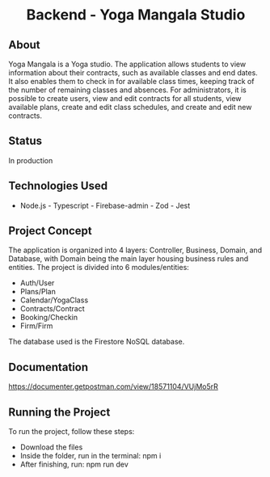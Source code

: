 <h1 align="center">
     Backend - Yoga Mangala Studio
</h1>

## About
Yoga Mangala is a Yoga studio. The application allows students to view information about their contracts, such as available classes and end dates. It also enables them to check in for available class times, keeping track of the number of remaining classes and absences. For administrators, it is possible to create users, view and edit contracts for all students, view available plans, create and edit class schedules, and create and edit new contracts.

## Status
In production

## Technologies Used
- Node.js - Typescript - Firebase-admin - Zod - Jest 

## Project Concept
The application is organized into 4 layers: Controller, Business, Domain, and Database, with Domain being the main layer housing business rules and entities. The project is divided into 6 modules/entities:
 - Auth/User
 - Plans/Plan
 - Calendar/YogaClass
 - Contracts/Contract
 - Booking/Checkin
 - Firm/Firm

The database used is the Firestore NoSQL database.

## Documentation
<a href="https://documenter.getpostman.com/view/18571104/VUjMo5rR">https://documenter.getpostman.com/view/18571104/VUjMo5rR</a>

## Running the Project
To run the project, follow these steps:

- Download the files
- Inside the folder, run in the terminal: npm i
- After finishing, run: npm run dev

